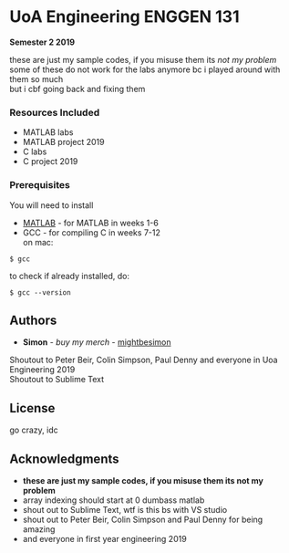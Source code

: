 # UoA Engineering ENGGEN 131

**Semester 2 2019**

these are just my sample codes, if you misuse them its *not my problem*\
some of these do not work for the labs anymore bc i played around with them so much\
but i cbf going back and fixing them

### Resources Included

- MATLAB labs
- MATLAB project 2019
- C labs
- C project 2019

### Prerequisites

You will need to install
* [MATLAB](https://www.mathworks.com/downloads/) - for MATLAB in weeks 1-6
* GCC - for compiling C in weeks 7-12\
on mac:

```
$ gcc
```

to check if already installed, do:

```
$ gcc --version
```

## Authors

- **Simon** - *buy my merch* - [mightbesimon](https://github.com/mightbesimon/)

Shoutout to Peter Beir, Colin Simpson, Paul Denny and everyone in Uoa Engineering 2019\
Shoutout to Sublime Text

## License

go crazy, idc

## Acknowledgments

- **these are just my sample codes, if you misuse them its not my problem**
- array indexing should start at 0 dumbass matlab
- shout out to Sublime Text, wtf is this bs with VS studio
- shout out to Peter Beir, Colin Simpson and Paul Denny for being amazing
- and everyone in first year engineering 2019
